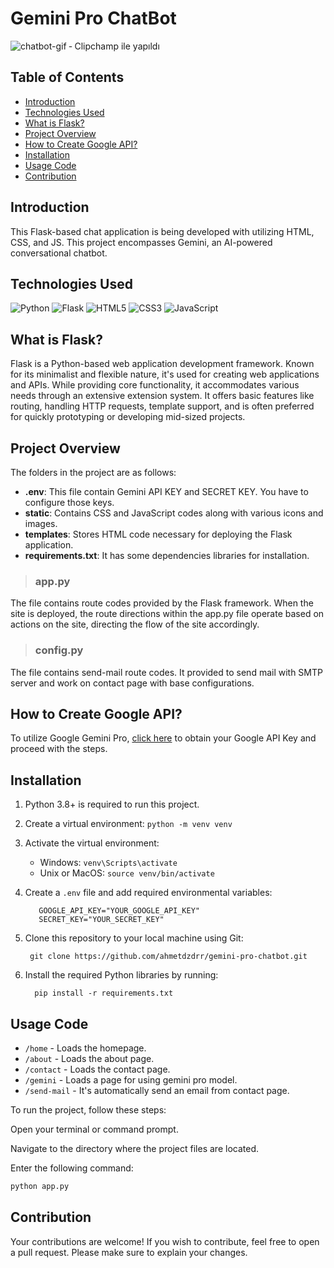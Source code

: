 # **Gemini Pro ChatBot**

![chatbot-gif ‐ Clipchamp ile yapıldı](https://github.com/ahmetdzdrr/gemini-pro-chatbot/assets/117534684/41018d7b-5253-4273-bddd-83277afe95fe)

## **Table of Contents**

- [Introduction](#introduction)
- [Technologies Used](#tech-used)
- [What is Flask?](#what-is-flask)
- [Project Overview](#project-overview)
- [How to Create Google API?](#how-to-create-google-api)
- [Installation](#installation)
- [Usage Code](#usage)
- [Contribution](#contribution)

## **Introduction**

This Flask-based chat application is being developed with utilizing HTML, CSS, and JS. This project encompasses Gemini, an AI-powered conversational chatbot.

## **Technologies Used**

![Python](https://img.shields.io/badge/Python-3776AB?style=for-the-badge&logo=python&logoColor=white)
![Flask](https://img.shields.io/badge/Flask-000000?style=for-the-badge&logo=flask&logoColor=white)
![HTML5](https://img.shields.io/badge/HTML5-E34F26?style=for-the-badge&logo=html5&logoColor=white)
![CSS3](https://img.shields.io/badge/CSS3-1572B6?style=for-the-badge&logo=css3&logoColor=white)
![JavaScript](https://img.shields.io/badge/JavaScript-F7DF1E?style=for-the-badge&logo=javascript&logoColor=black)

## **What is Flask?**

Flask is a Python-based web application development framework. Known for its minimalist and flexible nature, it's used for creating web applications and APIs. While providing core functionality, it accommodates various needs through an extensive extension system. It offers basic features like routing, handling HTTP requests, template support, and is often preferred for quickly prototyping or developing mid-sized projects.

## **Project Overview**

The folders in the project are as follows:

- **.env**: This file contain Gemini API KEY and SECRET KEY. You have to configure those keys.
- **static**: Contains CSS and JavaScript codes along with various icons and images.
- **templates**: Stores HTML code necessary for deploying the Flask application.
- **requirements.txt**: It has some dependencies libraries for installation.

> ### **app.py**

The file contains route codes provided by the Flask framework. When the site is deployed, the route directions within the app.py file operate based on actions on the site, directing the flow of the site accordingly.

> ### **config.py**

The file contains send-mail route codes. It provided to send mail with SMTP server and work on contact page with base configurations.

## **How to Create Google API?**

To utilize Google Gemini Pro, [click here](https://makersuite.google.com/app/apikey) to obtain your Google API Key and proceed with the steps.

## **Installation**

1.  Python 3.8+ is required to run this project.
2.  Create a virtual environment: `python -m venv venv`
3.  Activate the virtual environment:
    - Windows: `venv\Scripts\activate`
    - Unix or MacOS: `source venv/bin/activate`
4.  Create a `.env` file and add required environmental variables:

           GOOGLE_API_KEY="YOUR_GOOGLE_API_KEY"
           SECRET_KEY="YOUR_SECRET_KEY"

5.  Clone this repository to your local machine using Git:

         git clone https://github.com/ahmetdzdrr/gemini-pro-chatbot.git

6.  Install the required Python libraries by running:

          pip install -r requirements.txt

## **Usage Code**

- `/home` - Loads the homepage.
- `/about` - Loads the about page.
- `/contact` - Loads the contact page.
- `/gemini` - Loads a page for using gemini pro model.
- `/send-mail` - It's automatically send an email from contact page.

To run the project, follow these steps:

Open your terminal or command prompt.

Navigate to the directory where the project files are located.

Enter the following command:

```bash
python app.py
```

## **Contribution**

Your contributions are welcome! If you wish to contribute, feel free to open a pull request. Please make sure to explain your changes.
